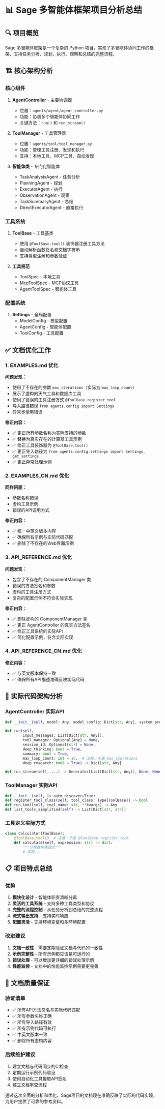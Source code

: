 # 📊 Sage 多智能体框架项目分析总结

## 🔍 项目概览

Sage 多智能体框架是一个复杂的 Python 项目，实现了多智能体协同工作的框架，支持任务分析、规划、执行、观察和总结的完整流程。

## 🏗️ 核心架构分析

### 核心组件

1. **AgentController** - 主要协调器
   - 位置：`agents/agent/agent_controller.py`
   - 功能：协调多个智能体协同工作
   - 关键方法：`run()` 和 `run_stream()`

2. **ToolManager** - 工具管理器
   - 位置：`agents/tool/tool_manager.py`
   - 功能：管理工具注册、发现和执行
   - 支持：本地工具、MCP工具、自动发现

3. **智能体类** - 专门化智能体
   - TaskAnalysisAgent - 任务分析
   - PlanningAgent - 规划
   - ExecutorAgent - 执行
   - ObservationAgent - 观察
   - TaskSummaryAgent - 总结
   - DirectExecutorAgent - 直接执行

### 工具系统

1. **ToolBase** - 工具基类
   - 使用 `@ToolBase.tool()` 装饰器注册工具方法
   - 自动解析函数签名和文档字符串
   - 支持类型注解和参数验证

2. **工具规范**
   - ToolSpec - 本地工具
   - McpToolSpec - MCP协议工具
   - AgentToolSpec - 智能体工具

### 配置系统

1. **Settings** - 全局配置
   - ModelConfig - 模型配置
   - AgentConfig - 智能体配置
   - ToolConfig - 工具配置

## ✅ 文档优化工作

### 1. EXAMPLES.md 优化

**问题发现：**
- 使用了不存在的参数 `max_iterations`（实际为 `max_loop_count`）
- 展示了虚构的天气工具和数据库工具
- 使用了错误的工具注册方式 `@ToolBase.register_tool`
- 导入路径错误 `from agents.config import Settings`
- 异常类使用错误

**修正内容：**
- ✅ 更正所有参数名称为实际支持的参数
- ✅ 替换为真实存在的计算器工具示例
- ✅ 修正工具装饰器为 `@ToolBase.tool()`
- ✅ 更正导入路径为 `from agents.config.settings import Settings, get_settings`
- ✅ 更正异常处理示例

### 2. EXAMPLES_CN.md 优化

**同样问题：**
- 参数名称错误
- 虚构工具示例
- 错误的API调用方式

**修正内容：**
- ✅ 统一中英文版本内容
- ✅ 确保所有示例与实际代码匹配
- ✅ 删除了不存在的Web界面示例

### 3. API_REFERENCE.md 优化

**问题发现：**
- 包含了不存在的 ComponentManager 类
- 错误的方法签名和参数
- 虚构的工具注册方式
- 复杂的配置示例不符合实际实现

**修正内容：**
- ✅ 删除虚构的 ComponentManager 类
- ✅ 更正 AgentController 的真实方法签名
- ✅ 修正工具系统的实际API
- ✅ 简化配置示例，符合实际实现

### 4. API_REFERENCE_CN.md 优化

**修正内容：**
- ✅ 与英文版本保持一致
- ✅ 确保所有API描述准确反映实际代码

## 🔧 实际代码架构分析

### AgentController 实际API

```python
def __init__(self, model: Any, model_config: Dict[str, Any], system_prefix: str = "")

def run(self, 
        input_messages: List[Dict[str, Any]], 
        tool_manager: Optional[Any] = None, 
        session_id: Optional[str] = None, 
        deep_thinking: bool = True,
        summary: bool = True,
        max_loop_count: int = 10,  # 注意：不是 max_iterations
        deep_research: bool = True) -> Dict[str, Any]

def run_stream(self, ...) -> Generator[List[Dict[str, Any]], None, None]
```

### ToolManager 实际API

```python
def __init__(self, is_auto_discover=True)
def register_tool_class(self, tool_class: Type[ToolBase]) -> bool
def run_tool(self, tool_name: str, **kwargs) -> Any
def list_tools_simplified(self) -> List[Dict[str, str]]
```

### 工具定义实际方式

```python
class Calculator(ToolBase):
    @ToolBase.tool()  # 注意：不是 @ToolBase.register_tool
    def calculate(self, expression: str) -> dict:
        """计算数学表达式"""
        # 实现...
```

## 📋 项目特点总结

### 优势
1. **模块化设计** - 智能体职责清晰分离
2. **灵活的工具系统** - 支持多种工具类型和协议
3. **完整的流程控制** - 从任务分析到总结的完整流程
4. **流式输出支持** - 支持实时响应
5. **配置灵活** - 支持环境变量和多环境配置

### 改进建议
1. **文档一致性** - 需要定期验证文档与代码的一致性
2. **示例完整性** - 所有示例都应该是可运行的
3. **错误处理** - 可以增加更详细的错误处理示例
4. **性能监控** - 文档中的性能监控示例需要更完善

## 🎯 文档质量保证

### 验证清单
- ✅ 所有API方法签名与实际代码匹配
- ✅ 所有参数名称正确
- ✅ 所有导入路径有效
- ✅ 所有示例代码可执行
- ✅ 中英文版本一致
- ✅ 删除所有虚构内容

### 后续维护建议
1. 建立文档与代码同步的CI检查
2. 定期运行示例代码验证
3. 使用自动化工具提取API签名
4. 建立文档审查流程

通过这次全面的分析和优化，Sage项目的文档现在准确反映了实际的代码实现，为用户提供了可靠的参考资料。 
